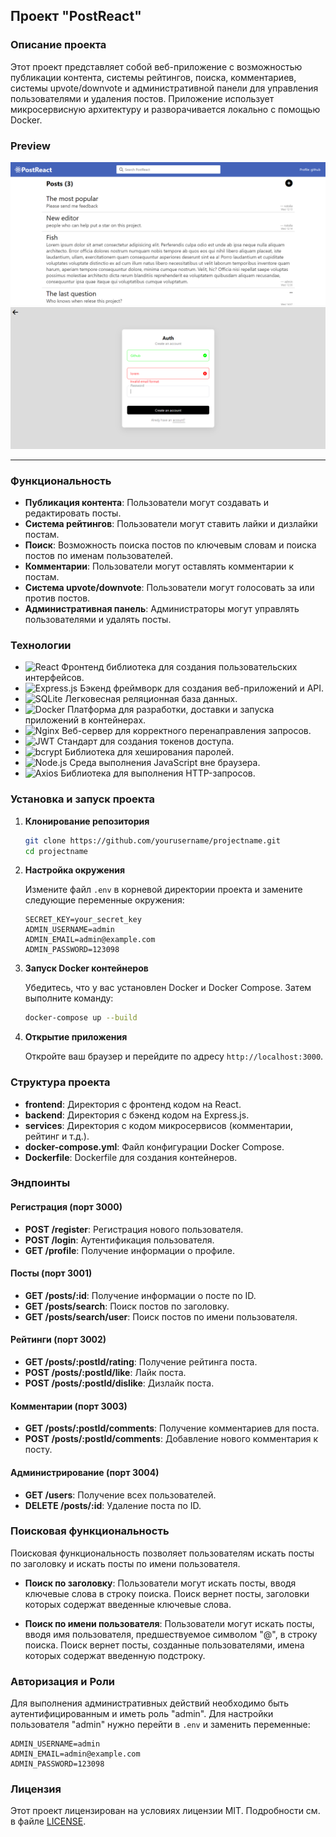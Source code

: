 ## Проект "PostReact"

### Описание проекта

Этот проект представляет собой веб-приложение с возможностью публикации контента, системы рейтингов, поиска, комментариев, системы upvote/downvote и административной панели для управления пользователями и удаления постов. Приложение использует микросервисную архитектуру и разворачивается локально с помощью Docker.

### Preview

<div>
	<img src='./assets/image.png' />
	<img src='./assets/image2.png' />
</div>

---

### Функциональность

- **Публикация контента**: Пользователи могут создавать и редактировать посты.
- **Система рейтингов**: Пользователи могут ставить лайки и дизлайки постам.
- **Поиск**: Возможность поиска постов по ключевым словам и поиска постов по именам пользователей.
- **Комментарии**: Пользователи могут оставлять комментарии к постам.
- **Система upvote/downvote**: Пользователи могут голосовать за или против постов.
- **Административная панель**: Администраторы могут управлять пользователями и удалять посты.

### Технологии

- ![React](https://img.shields.io/badge/-React-61DAFB?logo=react&logoColor=white&style=flat) Фронтенд библиотека для создания пользовательских интерфейсов.
- ![Express.js](https://img.shields.io/badge/-Express.js-000000?logo=express&logoColor=white&style=flat) Бэкенд фреймворк для создания веб-приложений и API.
- ![SQLite](https://img.shields.io/badge/-SQLite-003B57?logo=sqlite&logoColor=white&style=flat) Легковесная реляционная база данных.
- ![Docker](https://img.shields.io/badge/-Docker-2496ED?logo=docker&logoColor=white&style=flat) Платформа для разработки, доставки и запуска приложений в контейнерах.
- ![Nginx](https://img.shields.io/badge/-Nginx-339933?logo=nginx&logoColor=white&style=flat) Веб-сервер для корректного перенаправления запросов.
- ![JWT](https://img.shields.io/badge/-JWT-000000?logo=json-web-tokens&logoColor=white&style=flat) Стандарт для создания токенов доступа.
- ![bcrypt](https://img.shields.io/badge/-bcrypt-003A70?logo=shield&logoColor=white&style=flat) Библиотека для хеширования паролей.
- ![Node.js](https://img.shields.io/badge/-Node.js-339933?logo=node.js&logoColor=white&style=flat) Среда выполнения JavaScript вне браузера.
- ![Axios](https://img.shields.io/badge/-Axios-671DD7?logo=axios&logoColor=white&style=flat) Библиотека для выполнения HTTP-запросов.

### Установка и запуск проекта

1. **Клонирование репозитория**

   ```bash
   git clone https://github.com/yourusername/projectname.git
   cd projectname
   ```

2. **Настройка окружения**

   Измените файл `.env` в корневой директории проекта и замените следующие переменные окружения:

   ```plaintext
   SECRET_KEY=your_secret_key
   ADMIN_USERNAME=admin
   ADMIN_EMAIL=admin@example.com
   ADMIN_PASSWORD=123098
   ```

3. **Запуск Docker контейнеров**

   Убедитесь, что у вас установлен Docker и Docker Compose. Затем выполните команду:

   ```bash
   docker-compose up --build
   ```

4. **Открытие приложения**

   Откройте ваш браузер и перейдите по адресу `http://localhost:3000`.

### Структура проекта

- **frontend**: Директория с фронтенд кодом на React.
- **backend**: Директория с бэкенд кодом на Express.js.
- **services**: Директория с кодом микросервисов (комментарии, рейтинг и т.д.).
- **docker-compose.yml**: Файл конфигурации Docker Compose.
- **Dockerfile**: Dockerfile для создания контейнеров.

### Эндпоинты

#### Регистрация (порт 3000)

- **POST /register**: Регистрация нового пользователя.
- **POST /login**: Аутентификация пользователя.
- **GET /profile**: Получение информации о профиле.

#### Посты (порт 3001)

- **GET /posts/:id**: Получение информации о посте по ID.
- **GET /posts/search**: Поиск постов по заголовку.
- **GET /posts/search/user**: Поиск постов по имени пользователя.

#### Рейтинги (порт 3002)

- **GET /posts/:postId/rating**: Получение рейтинга поста.
- **POST /posts/:postId/like**: Лайк поста.
- **POST /posts/:postId/dislike**: Дизлайк поста.

#### Комментарии (порт 3003)

- **GET /posts/:postId/comments**: Получение комментариев для поста.
- **POST /posts/:postId/comments**: Добавление нового комментария к посту.

#### Администрирование (порт 3004)

- **GET /users**: Получение всех пользователей.
- **DELETE /posts/:id**: Удаление поста по ID.

### Поисковая функциональность

Поисковая функциональность позволяет пользователям искать посты по заголовку и искать посты по имени пользователя.

- **Поиск по заголовку**: Пользователи могут искать посты, вводя ключевые слова в строку поиска. Поиск вернет посты, заголовки которых содержат введенные ключевые слова.

- **Поиск по имени пользователя**: Пользователи могут искать посты, вводя имя пользователя, предшествуемое символом "@", в строку поиска. Поиск вернет посты, созданные пользователями, имена которых содержат введенную подстроку.

### Авторизация и Роли

Для выполнения административных действий необходимо быть аутентифицированным и иметь роль "admin".
Для настройки пользователя "admin" нужно перейти в `.env` и заменить переменные:

```
ADMIN_USERNAME=admin
ADMIN_EMAIL=admin@example.com
ADMIN_PASSWORD=123098
```

### Лицензия

Этот проект лицензирован на условиях лицензии MIT. Подробности см. в файле [LICENSE](../LICENSE).
